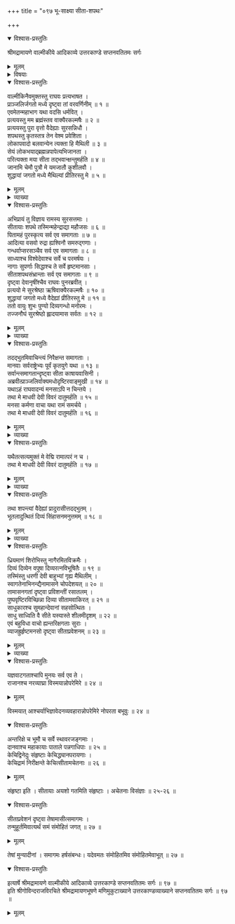+++
title = "०९७ भू-साक्ष्या सीता-शपथः"

+++

<details open><summary>विश्वास-प्रस्तुतिः</summary>

श्रीमद्रामायणे वाल्मीकीये आदिकाव्ये उत्तरकाण्डे सप्तनवतितमः सर्गः
</details>

<details><summary>मूलम्</summary>

श्रीमद्रामायणे वाल्मीकीये आदिकाव्ये उत्तरकाण्डे सप्तनवतितमः सर्गः
</details>

<details><summary>विषयाः</summary>

वाल्मीकिना सीतायाः शुद्धत्वं बोधितेन रामेण  
तं प्रति  
पूर्वम् एव शपथ-करणेन  
तच्-छुद्धत्व-ज्ञातवता ऽपि स्वेन  
लोकापवाद-भयात् तत्-परित्याग-निवेदनेन क्षमापणम् ॥ १ ॥  
तथा तं प्रति कुश-लवयोः स्व-पुत्रत्वाङ्गीकरण-पूर्वकं  
लोक-समक्षं शुद्धि-प्रसिद्धौ  
स्वस्य सीतायां प्रीति-जनन-निवेदनम् ॥ २ ॥  
श्री-राम-भाव-विज्ञानेन सीता-शपथ-दर्शनार्थं  
चतुर्-मुख-पुरस्करणेन समागतेष्व् इन्द्रादिषु  
तान् प्रति रामेण  
जनापवाद-परिहारे सत्य् एव  
वैदेह्यां स्वस्य प्रीति-समुदय-निवेदनम् ॥ ३ ॥  
ततः प्रादुर्भूतेन दिव्य-गन्धवता वायुना  
ऽऽह्लादितानां सवर्जनानां पुरतः  
सीतया त्रिवारं रामाद् अन्यस्य मनसा ऽप्य् अचिन्तने  
भूमि देव्या स्वस्य विवर-वितरण-रूप-शपथ-करणम् ॥ ४ ॥  
ततो भूतलात् प्रादुर्भूते दिव्य-सिंहासने  
सीताया उपवेशन-पूर्वकं  
रसातलं प्रविष्टायां भूमि-देव्यां  
सीताया उपरि पुष्प-वृष्टि-प्रादुर्भावः ॥ ५ ॥  
ततो देव-र्ष्यादिषु सीता-सौशील्यं प्रति  
साधु-वाद-पूर्वकं संतुष्टेषु  
सर्वैर् अपि मुहूर्तं मोहाधिगमः ॥ ६ ॥
</details>

<details open><summary>विश्वास-प्रस्तुतिः</summary>

वाल्मीकिनैवमुक्तस्तु राघवः प्रत्यभाषत ।  
प्राञ्जलिर्जगतो मध्ये दृष्ट्वा तां वरवर्णिनीम् ॥ १ ॥  
एवमेतन्महाभाग यथा वदसि धर्मवित् ।  
प्रत्ययस्तु मम ब्रह्मंस्तव वाक्यैरकल्मषैः ॥ २ ॥  
प्रत्ययस्तु पुरा वृत्तो वैदेह्याः सुरसन्निधौ ।  
शपथस्तु कृतस्तत्र तेन वेश्म प्रवेशिता ।  
लोकापवादो बलवान्येन त्यक्ता हि मैथिली ॥ ३ ॥  
सेयं लोकभयाद्ब्रह्मन्नपापेत्यभिजानता ।  
परित्यक्ता मया सीता तद्भवान्क्षन्तुमर्हति ॥ ४ ॥  
जानामि चेमौ पुत्रौ मे यमजातौ कुशीलवौ ।  
शुद्धायां जगतो मध्ये मैथिल्यां प्रीतिरस्तु मे ॥ ५ ॥
</details>

<details><summary>मूलम्</summary>

वाल्मीकिनैवमुक्तस्तु राघवः प्रत्यभाषत ।  
प्राञ्जलिर्जगतो मध्ये दृष्ट्वा तां वरवर्णिनीम् ॥ १ ॥  
एवमेतन्महाभाग यथा वदसि धर्मवित् ।  
प्रत्ययस्तु मम ब्रह्मंस्तव वाक्यैरकल्मषैः ॥ २ ॥  
प्रत्ययस्तु पुरा वृत्तो वैदेह्याः सुरसन्निधौ ।  
शपथस्तु कृतस्तत्र तेन वेश्म प्रवेशिता ।  
लोकापवादो बलवान्येन त्यक्ता हि मैथिली ॥ ३ ॥  
सेयं लोकभयाद्ब्रह्मन्नपापेत्यभिजानता ।  
परित्यक्ता मया सीता तद्भवान्क्षन्तुमर्हति ॥ ४ ॥  
जानामि चेमौ पुत्रौ मे यमजातौ कुशीलवौ ।  
शुद्धायां जगतो मध्ये मैथिल्यां प्रीतिरस्तु मे ॥ ५ ॥
</details>

<details><summary>व्याख्या</summary>

यथा वदसीति । प्रत्ययं दास्यतीत्येवमात्मनेत्यर्थः । एतदेवमेव कर्तव्यमित्यर्थः । एवंकरणं च न मम विश्वासार्थमित्याह – प्रत्ययो हीति ॥ जात एवेति शेषः । तव वाक्यैरिति । बहुवर्षेत्यादिना प्रागुक्तशपथवाक्यैरित्यर्थः ॥ २-५ ॥
</details>

<details open><summary>विश्वास-प्रस्तुतिः</summary>

अभिप्रायं तु विज्ञाय रामस्य सुरसत्तमाः ।  
सीतायाः शपथे तस्मिन्महेन्द्राद्या महौजसः ॥ ६ ॥  
पितामहं पुरस्कृत्य सर्व एव समागताः ॥ ७ ॥  
आदित्या वसवो रुद्रा ह्यश्विनौ समरुद्गणाः ।  
गन्धर्वाप्सरसञ्चैव सर्व एव समागताः ॥ ८ ॥  
साध्याश्च विश्वेदेवाश्च सर्वे च परमर्षयः ।  
नागाः सुपर्णाः सिद्धाश्च ते सर्वे हृष्टमानसाः ।  
सीताशपथसंभ्रान्ताः सर्व एव समागताः ॥ ९ ॥  
दृष्ट्वा देवानृषींश्चैव राघवः पुनरब्रवीत् ।  
प्रत्ययो मे सुरश्रेष्ठा ऋषिवाक्यैरकल्मषैः ॥ १० ॥  
शुद्धायां जगतो मध्ये वैदेह्यां प्रीतिरस्तु मे ॥ ११ ॥  
ततो वायुः शुभः पुण्यो दिव्यगन्धो मनोरमः ।  
तज्जनौघं सुरश्रेष्ठो ह्लादयामास सर्वतः ॥ १२ ॥
</details>

<details><summary>मूलम्</summary>

अभिप्रायं तु विज्ञाय रामस्य सुरसत्तमाः ।  
सीतायाः शपथे तस्मिन्महेन्द्राद्या महौजसः ॥ ६ ॥  
पितामहं पुरस्कृत्य सर्व एव समागताः ॥ ७ ॥  
आदित्या वसवो रुद्रा ह्यश्विनौ समरुद्गणाः ।  
गन्धर्वाप्सरसञ्चैव सर्व एव समागताः ॥ ८ ॥  
साध्याश्च विश्वेदेवाश्च सर्वे च परमर्षयः ।  
नागाः सुपर्णाः सिद्धाश्च ते सर्वे हृष्टमानसाः ।  
सीताशपथसंभ्रान्ताः सर्व एव समागताः ॥ ९ ॥  
दृष्ट्वा देवानृषींश्चैव राघवः पुनरब्रवीत् ।  
प्रत्ययो मे सुरश्रेष्ठा ऋषिवाक्यैरकल्मषैः ॥ १० ॥  
शुद्धायां जगतो मध्ये वैदेह्यां प्रीतिरस्तु मे ॥ ११ ॥  
ततो वायुः शुभः पुण्यो दिव्यगन्धो मनोरमः ।  
तज्जनौघं सुरश्रेष्ठो ह्लादयामास सर्वतः ॥ १२ ॥
</details>

<details><summary>व्याख्या</summary>

सीतायाः शपथ इति । शपथप्रसङ्ग इत्यर्थः ॥ ६-१२ ॥
</details>

<details open><summary>विश्वास-प्रस्तुतिः</summary>

तदद्भुतमिवाचिन्त्यं निरैक्षन्त समागताः ।  
मानवाः सर्वराष्ट्रेभ्यः पूर्वं कृतयुगे यथा ॥ १३ ॥  
सर्वान्त्समागतान्दृष्ट्वा सीता काषायवासिनी ।  
अब्रवीत्प्राञ्जलिर्वाक्यमधोदृष्टिरवाङ्मुखी ॥ १४ ॥  
यथाऽहं राघवादन्यं मनसाऽपि न चिन्तये ।  
तथा मे माधवी देवी विवरं दातुमर्हति ॥ १५ ॥  
मनसा कर्मणा वाचा यथा रामं समर्चये ।  
तथा मे माधवी देवी विवरं दातुमर्हति ॥ १६ ॥
</details>

<details><summary>मूलम्</summary>

तदद्भुतमिवाचिन्त्यं निरैक्षन्त समागताः ।  
मानवाः सर्वराष्ट्रेभ्यः पूर्वं कृतयुगे यथा ॥ १३ ॥  
सर्वान्त्समागतान्दृष्ट्वा सीता काषायवासिनी ।  
अब्रवीत्प्राञ्जलिर्वाक्यमधोदृष्टिरवाङ्मुखी ॥ १४ ॥  
यथाऽहं राघवादन्यं मनसाऽपि न चिन्तये ।  
तथा मे माधवी देवी विवरं दातुमर्हति ॥ १५ ॥  
मनसा कर्मणा वाचा यथा रामं समर्चये ।  
तथा मे माधवी देवी विवरं दातुमर्हति ॥ १६ ॥
</details>

<details><summary>व्याख्या</summary>

अचिन्त्यं अचिन्त्यहेतुकं वायुस्वरूपं यथा पूर्वं कृतयुगे पश्यन्ति स्म तथा तदानीं सर्वे मानवाः निरीक्षन्ते स्म ॥ १३-१६ ॥
</details>

<details open><summary>विश्वास-प्रस्तुतिः</summary>

यथैतत्सत्यमुक्तं मे वेद्मि रामात्परं न च ।  
तथा मे माधवी देवी विवरं दातुमर्हति ॥ १७ ॥
</details>

<details><summary>मूलम्</summary>

यथैतत्सत्यमुक्तं मे वेद्मि रामात्परं न च ।  
तथा मे माधवी देवी विवरं दातुमर्हति ॥ १७ ॥
</details>

<details><summary>व्याख्या</summary>

रामात्परमन्यं पुरुषं न वेद्मीति यथोक्तमेतत्सत्यं चेत् । माधवी माधवपत्नी भूमिः ॥ १७ ॥
</details>

<details open><summary>विश्वास-प्रस्तुतिः</summary>

तथा शपन्त्यां वैदेह्यां प्रादुरासीत्तदद्भुतम् ।  
भूतलादुत्थितं दिव्यं सिंहासनमनुत्तमम् ॥ १८ ॥
</details>

<details><summary>मूलम्</summary>

तथा शपन्त्यां वैदेह्यां प्रादुरासीत्तदद्भुतम् ।  
भूतलादुत्थितं दिव्यं सिंहासनमनुत्तमम् ॥ १८ ॥
</details>

<details><summary>व्याख्या</summary>

तथा शपन्त्यां त्रिः शपन्त्यां । तत्सिंहासनम् ॥ १८ ॥
</details>

<details open><summary>विश्वास-प्रस्तुतिः</summary>

ध्रियमाणं शिरोभिस्तु नागैरमितविक्रमैः ।  
दिव्यं दिव्येन वपुषा दिव्यरत्नविभूषितैः ॥ १९ ॥  
तस्मिंस्तु धरणी देवी बाहुभ्यां गृह्य मैथिलीम् ।  
स्वागतेनाभिनन्द्यैनामासने चोपदेशयत् ॥ २० ॥  
तामासनगतां दृष्ट्वा प्रविशन्तीं रसातलम् ।  
पुष्पवृष्टिरविच्छिन्ना दिव्या सीतामवाकिरत् ॥ २१ ॥  
साधुकारश्च सुमहान्देवानां सहसोत्थितः ।  
साधु साध्विति वै सीते यस्यास्ते शीलमीदृशम् ॥ २२ ॥  
एवं बहुविधा वाचो ह्यन्तरिक्षगताः सुराः ।  
व्याजह्रुर्हृष्टमनसो दृष्ट्वा सीताप्रवेशनम् ॥ २३ ॥
</details>

<details><summary>मूलम्</summary>

ध्रियमाणं शिरोभिस्तु नागैरमितविक्रमैः ।  
दिव्यं दिव्येन वपुषा दिव्यरत्नविभूषितैः ॥ १९ ॥  
तस्मिंस्तु धरणी देवी बाहुभ्यां गृह्य मैथिलीम् ।  
स्वागतेनाभिनन्द्यैनामासने चोपदेशयत् ॥ २० ॥  
तामासनगतां दृष्ट्वा प्रविशन्तीं रसातलम् ।  
पुष्पवृष्टिरविच्छिन्ना दिव्या सीतामवाकिरत् ॥ २१ ॥  
साधुकारश्च सुमहान्देवानां सहसोत्थितः ।  
साधु साध्विति वै सीते यस्यास्ते शीलमीदृशम् ॥ २२ ॥  
एवं बहुविधा वाचो ह्यन्तरिक्षगताः सुराः ।  
व्याजह्रुर्हृष्टमनसो दृष्ट्वा सीताप्रवेशनम् ॥ २३ ॥
</details>

<details><summary>व्याख्या</summary>

नागैः शिरोभिः ध्रियमाणमदृश्यतेति शेषः ॥ १९-२३ ॥
</details>

<details open><summary>विश्वास-प्रस्तुतिः</summary>

यज्ञवाटगताश्चापि मुनयः सर्व एव ते ।  
राजानश्च नरव्याघ्रा विस्मयान्नोपरेमिरे ॥ २४ ॥
</details>

<details><summary>मूलम्</summary>

यज्ञवाटगताश्चापि मुनयः सर्व एव ते ।  
राजानश्च नरव्याघ्रा विस्मयान्नोपरेमिरे ॥ २४ ॥
</details>

विस्मयात् आश्चर्याभिज्ञावेदनव्यवहारान्नोपरेमिरे नोपरता बभूवुः ॥ २४ ॥

<details open><summary>विश्वास-प्रस्तुतिः</summary>

अन्तरिक्षे च भूमौ च सर्वे स्थावरजङ्गमाः ।  
दानवाश्च महाकायाः पाताले पन्नगाधिपाः ॥ २५ ॥  
केचिद्विनेदुः संहृष्टाः केचिद्ध्यानपरायणाः ।  
केचिद्रामं निरीक्षन्ते केचित्सीतामचेतनाः ॥ २६ ॥
</details>

<details><summary>मूलम्</summary>

अन्तरिक्षे च भूमौ च सर्वे स्थावरजङ्गमाः ।  
दानवाश्च महाकायाः पाताले पन्नगाधिपाः ॥ २५ ॥  
केचिद्विनेदुः संहृष्टाः केचिद्ध्यानपरायणाः ।  
केचिद्रामं निरीक्षन्ते केचित्सीतामचेतनाः ॥ २६ ॥
</details>

संहृष्टा इति । सीतायाः अयशो गतमिति संहृष्टाः । अचेतनाः विसंज्ञाः ॥ २५-२६ ॥

<details open><summary>विश्वास-प्रस्तुतिः</summary>

सीताप्रवेशनं दृष्ट्वा तेषामासीत्समागमः ।  
तन्मुहूर्तमिवात्यर्थं समं संमोहितं जगत् ॥ २७ ॥
</details>

<details><summary>मूलम्</summary>

सीताप्रवेशनं दृष्ट्वा तेषामासीत्समागमः ।  
तन्मुहूर्तमिवात्यर्थं समं संमोहितं जगत् ॥ २७ ॥
</details>

तेषां मुन्यादीनां । समागमः हर्षसंबन्धः। यदेवमतः संमोहितमिव संमोहितमेवाभूत् ॥ २७ ॥

<details open><summary>विश्वास-प्रस्तुतिः</summary>

इत्यार्षे श्रीमद्रामायणे वाल्मीकीये आदिकाव्ये उत्तरकाण्डे सप्तनवतितमः सर्गः ॥ ९७ ॥  
इति श्रीगोविन्दराजविरचिते श्रीमद्रामायणभूषणे मणिमुकुटाख्याने उत्तरकाण्डव्याख्याने सप्तनवतितमः सर्गः ॥ ९७ ॥
</details>

<details><summary>मूलम्</summary>

इत्यार्षे श्रीमद्रामायणे वाल्मीकीये आदिकाव्ये उत्तरकाण्डे सप्तनवतितमः सर्गः ॥ ९७ ॥  
इति श्रीगोविन्दराजविरचिते श्रीमद्रामायणभूषणे मणिमुकुटाख्याने उत्तरकाण्डव्याख्याने सप्तनवतितमः सर्गः ॥ ९७ ॥
</details>

